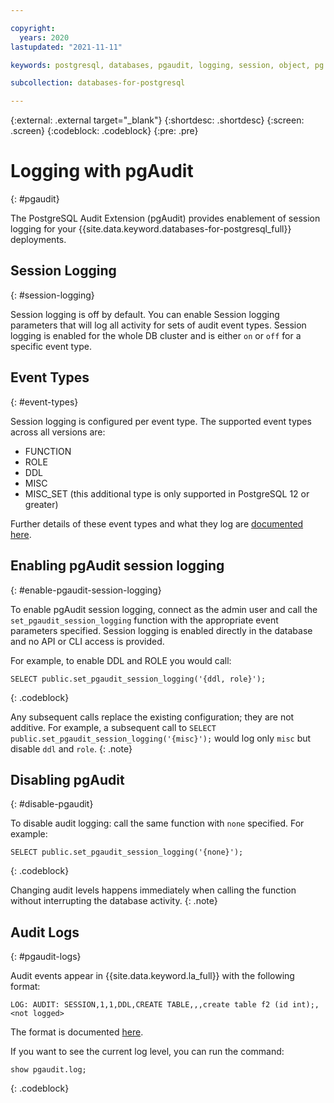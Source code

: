 ```yaml
---

copyright:
  years: 2020
lastupdated: "2021-11-11"

keywords: postgresql, databases, pgaudit, logging, session, object, pg role

subcollection: databases-for-postgresql

---
```


{:external: .external target="_blank"}
{:shortdesc: .shortdesc}
{:screen: .screen}
{:codeblock: .codeblock}
{:pre: .pre}

# Logging with pgAudit
{: #pgaudit}

The PostgreSQL Audit Extension (pgAudit) provides enablement of session logging for your {{site.data.keyword.databases-for-postgresql_full}} deployments. 

## Session Logging
{: #session-logging}

Session logging is off by default. You can enable Session logging parameters that will log all activity for sets of audit event types. Session logging is enabled for the whole DB cluster and is either `on` or `off` for a specific event type.

## Event Types
{: #event-types}

Session logging is configured per event type. The supported event types across all versions are:  
* FUNCTION 
* ROLE
* DDL
* MISC
* MISC_SET (this additional type is only supported in PostgreSQL 12 or greater)

Further details of these event types and what they log are [documented here](https://github.com/pgaudit/pgaudit/blob/master/README.md#pgauditlog).


## Enabling pgAudit session logging
{: #enable-pgaudit-session-logging}

To enable pgAudit session logging, connect as the admin user and call the `set_pgaudit_session_logging` function with the appropriate event parameters specified. Session logging is enabled directly in the database and no API or CLI access is provided. 

For example, to enable DDL and ROLE you would call:
```shell
SELECT public.set_pgaudit_session_logging('{ddl, role}');
```
{: .codeblock}

Any subsequent calls replace the existing configuration; they are not additive. For example, a subsequent call to `SELECT public.set_pgaudit_session_logging('{misc}');` would log only `misc` but disable `ddl` and `role`.
{: .note}

## Disabling pgAudit
{: #disable-pgaudit}

To disable audit logging: call the same function with `none` specified. For example:
```shell
SELECT public.set_pgaudit_session_logging('{none}');
```
{: .codeblock}

Changing audit levels happens immediately when calling the function without interrupting the database activity.
{: .note}

## Audit Logs
{: #pgaudit-logs}

Audit events appear in {{site.data.keyword.la_full}} with the following format:
```shell
LOG: AUDIT: SESSION,1,1,DDL,CREATE TABLE,,,create table f2 (id int);,<not logged>
```
The format is documented [here](https://github.com/pgaudit/pgaudit/blob/master/README.md#format). 

If you want to see the current log level, you can run the command:  
```shell
show pgaudit.log;
```
{: .codeblock}

